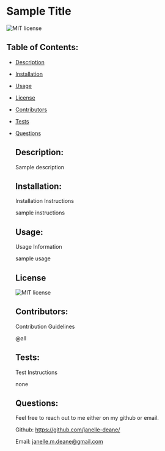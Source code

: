 # Sample Title
  ![MIT license](https://img.shields.io/badge/License-MIT-blue.svg)
   ## Table of Contents: 
   
* [Description](#Description)

* [Installation](#Installation)

* [Usage](#Usage)

* [License](#License)

* [Contributors](#Contributors)

* [Tests](#Tests)

* [Questions](#Questions)

   ## Description: 
   Sample description
   ## Installation: 

   Installation Instructions

   sample instructions
   ## Usage: 

   Usage Information 

   sample usage
   ## License
   
   ![MIT license](https://img.shields.io/badge/License-MIT-blue.svg)
   ## Contributors: 

   Contribution Guidelines

   @all 
   ## Tests: 

   Test Instructions

   none
   ## Questions: 
   Feel free to reach out to me either on my github or email. 
   
   Github:
   https://github.com/janelle-deane/
   
   Email:
   janelle.m.deane@gmail.com